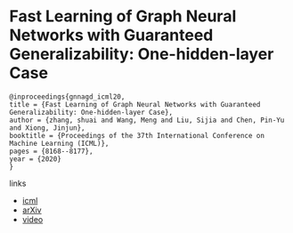 # Fast Learning of Graph Neural Networks with Guaranteed Generalizability: One-hidden-layer Case

```
@inproceedings{gnnagd_icml20,
title = {Fast Learning of Graph Neural Networks with Guaranteed Generalizability: One-hidden-layer Case},
author = {zhang, shuai and Wang, Meng and Liu, Sijia and Chen, Pin-Yu and Xiong, Jinjun},
booktitle = {Proceedings of the 37th International Conference on Machine Learning (ICML)},
pages = {8168--8177},
year = {2020}
}
```

links
- [icml](https://proceedings.icml.cc/book/4001.pdf)
- [arXiv](https://arxiv.org/abs/2006.14117)
- [video](https://slideslive.com/38928257/fast-learning-of-graph-neural-networks-with-guaranteed-generalizability-onehiddenlayer-case?ref=speaker-31703-latest)
